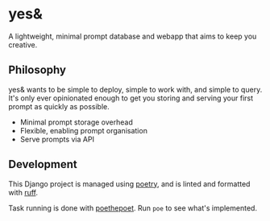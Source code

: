 # yes&

A lightweight, minimal prompt database and webapp that aims to keep you creative.

## Philosophy

yes& wants to be simple to deploy, simple to work with, and simple to query. It's only ever opinionated enough to get you storing and serving your first prompt as quickly as possible.

* Minimal prompt storage overhead
* Flexible, enabling prompt organisation
* Serve prompts via API

## Development

This Django project is managed using [poetry](https://python-poetry.org), and is linted and formatted with [ruff](https://docs.astral.sh/ruff/).

Task running is done with [poethepoet](https://poethepoet.natn.io/index.html). Run `poe` to see what's implemented.
